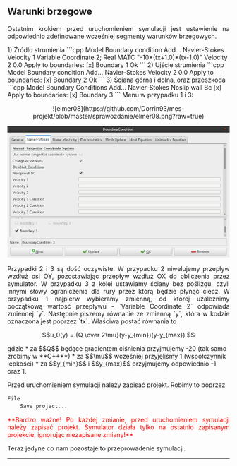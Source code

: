 ## Warunki brzegowe
<p align="justify"> Ostatnim krokiem przed uruchomieniem symulacji jest ustawienie na odpowiednio zdefinowane wcześniej segmenty warunków brzegowych.</p>
1) Źródło strumienia  
```cpp
Model  
    Boundary condition
        Add...
        Navier-Stokes
            Velocity 1 Variable Coordinate 2; Real MATC "-10*(tx+1.0)*(tx-1.0)"
            Velocity 2 0.0
        Apply to boundaries:
            [x] Boundary 1
        Ok
```
2) Ujście strumienia
```cpp
Model
    Boundary condition
        Add...
        Navier-Stokes
            Velocity 2 0.0
        Apply to boundaries:
            [x] Boundary 2
        Ok
```
3) Ściana górna i dolna, oraz przeszkoda
```cpp
Model
    Boundary Conditions
        Add...
        Navier-Stokes
            Noslip wall Bc [x]
        Apply to boundaries:
            [x] Boundary 3
```
Menu w przypadku 1 i 3:
<p align="center">![elmer08](https://github.com/Dorrin93/mes-projekt/blob/master/sprawozdanie/elmer08.png?raw=true)


![elmer09](https://github.com/Dorrin93/mes-projekt/blob/master/sprawozdanie/elmer09.png?raw=true)</p>
<p align="justify">Przypadki 2 i 3 są dość oczywiste. W przypadku 2 niwelujemy przepływ wzdłuż osi OY, pozostawiając przepływ wzdłuż OX do obliczenia przez symulator. W przypadku 3 z kolei ustawiamy ściany bez poślizgu, czyli innymi słowy ograniczenia dla rury przez którą będzie płynąć ciecz.  
W przypadku 1 najpierw wybieramy zmienną, od której uzależnimy początkową wartość przepływu - `Variable Coordinate 2` odpowiada zmiennej `y`. Następnie piszemy równanie ze zmienną `y`, która w kodzie oznaczona jest poprzez `tx`. Właściwa postać równania to  </p>
<p align="center">$$u_0(y) = {Q \over 2\mu}(y-y_{min})(y-y_{max}) $$  </p>
gdzie 
* za $$Q$$ będące gradientem ciśnienia przyjmujemy -20 (tak samo zrobimy w **C++**)
* za $$\mu$$ wcześniej przyjęliśmy 1 (współczynnik lepkości)
* za $$y_{min}$$ i $$y_{max}$$ przyjmujemy odpowiednio  -1 oraz 1.

Przed uruchomieniem symulacji należy zapisać projekt. Robimy to poprzez 
```cpp
File
    Save project...
```
<p align="justify"><font color="red">**Bardzo ważne! Po każdej zmianie, przed uruchomieniem symulacji należy zapisać projekt. Symulator działa tylko na ostatnio zapisanym projekcie, ignorując niezapisane zmiany!**</font>  

Teraz jedyne co nam pozostaje to przeprowadenie symulacji.</p>
<style>img[alt=elmer08] {width: 700px}</style>
***